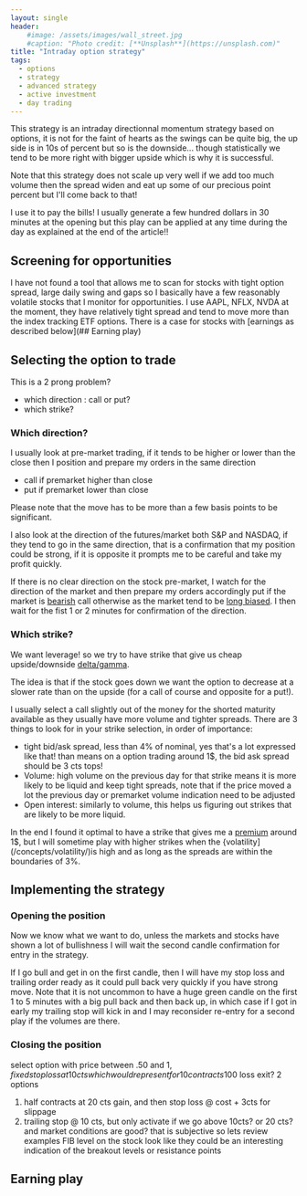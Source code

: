 ```yaml
---
layout: single
header:
    #image: /assets/images/wall_street.jpg
    #caption: "Photo credit: [**Unsplash**](https://unsplash.com)"
title: "Intraday option strategy"
tags:
  - options
  - strategy
  - advanced strategy
  - active investment
  - day trading
---
```


This strategy is an intraday directionnal momentum strategy based on options, it is not for the faint of hearts as the swings can be quite big, the up side is in 10s of percent but so is the downside... though statistically we tend to be more right with bigger upside which is why it is successful.

Note that this strategy does not scale up very well if we add too much volume then the spread widen and eat up some of our precious point percent but I'll come back to that!

I use it to pay the bills! I usually generate a few hundred dollars in 30 minutes at the opening but this play can be applied at any time during the day as explained at the end of the article!!

## Screening for opportunities
I have not found a tool that allows me to scan for stocks with tight option spread, large daily swing and gaps so I basically have a few reasonably volatile stocks that I monitor for opportunities.
I use AAPL, NFLX, NVDA at the moment, they have relatively tight spread and tend to move more than the index tracking ETF options. 
There is a case for stocks with [earnings as described below](## Earning play)

## Selecting the option to trade
This is a 2 prong problem?
- which direction : call or put?
- which strike?

### Which direction?
I usually look at pre-market trading, if it tends to be higher or lower than the close then I position and prepare my orders in the same direction
- call if premarket higher than close
- put if premarket lower than close

Please note that the move has to be more than a few basis points to be significant.

I also look at the direction of the futures/market both S&P and NASDAQ, if they tend to go in the same direction, that is a confirmation that my position could be strong, if it is opposite it prompts me to be careful and take my profit quickly.

If there is no clear direction on the stock pre-market, I watch for the direction of the market and then prepare my orders accordingly put if the market is [bearish](/concepts/bear-bull/) call otherwise as the market tend to be [long biased](/concepts/long-biased/). I then wait for the fist 1 or 2 minutes for confirmation of the direction.

### Which strike?
We want leverage! so we try to have strike that give us cheap upside/downside [delta/gamma](/concepts/greeks/).

The idea is that if the stock goes down we want the option to decrease at a slower rate than on the upside (for a call of course and opposite for a put!).

I usually select a call slightly out of the money for the shorted maturity available as they usually have more volume and tighter spreads.
There are 3 things to look for in your strike selection, in order of importance:
- tight bid/ask spread, less than 4% of nominal, yes that's a lot expressed like that! than means on a option trading around 1$, the bid ask spread should be 3 cts tops!
- Volume: high volume on the previous day for that strike means it is more likely to be liquid and keep tight spreads, note that if the price moved a lot the previous day or premarket volume indication need to be adjusted
- Open interest: similarly to volume, this helps us figuring out strikes that are likely to be more liquid.

In the end I found it optimal to have a strike that gives me a [premium](/concepts/premium/) around 1$, but I will sometime play with higher strikes when the {volatility](/concepts/volatility/)is high and as long as the spreads are within the boundaries of 3%.

## Implementing the strategy

### Opening the position
Now we know what we want to do, unless the markets and stocks have shown a lot of bullishness I will wait the second candle confirmation for entry in the strategy.

If I go bull and get in on the first candle, then I will have my stop loss and trailing order ready as it could pull back very quickly if you have strong move. Note that it is not uncommon to have a huge green candle on the first 1 to 5 minutes with a big pull back and then back up, in which case if I got in early my trailing stop will kick in and I may reconsider re-entry for a second play if the volumes are there.

### Closing the position


select option with price between .50 and $1, fixed stop loss at 10 cts which would represent for 10 contracts 100$ loss
exit?
2 options
1. half contracts at 20 cts gain, and then stop loss @ cost + 3cts for slippage
2. trailing stop @ 10 cts, but only activate if we go above 10cts? or 20 cts? and market conditions are good? that is subjective so lets review examples
FIB level on the stock look like they could be an interesting indication of the breakout levels or resistance points


## Earning play